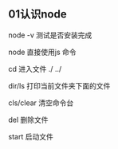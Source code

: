 ## 01认识node

node -v 测试是否安装完成

node 直接使用js 命令

cd 进入文件    ./    ../

dir/ls 打印当前文件夹下面的文件   

cls/clear 清空命令台

del 删除文件

start  启动文件